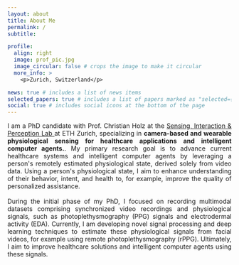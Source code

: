 ```yaml
---
layout: about
title: About Me
permalink: /
subtitle: 

profile:
  align: right
  image: prof_pic.jpg
  image_circular: false # crops the image to make it circular
  more_info: >
    <p>Zurich, Switzerland</p>

news: true # includes a list of news items
selected_papers: true # includes a list of papers marked as "selected={true}"
social: true # includes social icons at the bottom of the page
---
```


<div style="text-align: justify"> I am a PhD candidate with Prof. Christian Holz at the <a href="https://siplab.org/">Sensing, Interaction & Perception Lab </a> at ETH Zurich, specializing in <b>camera-based and wearable physiological sensing for healthcare applications and intelligent computer agents.</b>. My primary research goal is to advance current healthcare systems and intelligent computer agents by leveraging a person's remotely estimated physiological state, derived solely from video data. Using a person's physiological state, I aim to enhance understanding of their behavior, intent, and health to, for example, improve the quality of personalized assistance. <br/><br/>
During the initial phase of my PhD, I focused on recording multimodal datasets comprising synchronized video recordings and physiological signals, such as photoplethysmography (PPG) signals and electrodermal activity (EDA). Currently, I am developing novel signal processing and deep learning techniques to estimate these physiological signals from facial videos, for example using remote photoplethysmography (rPPG). Ultimately, I aim to improve healthcare solutions and intelligent computer agents using these signals. <br/><br/> </div>
